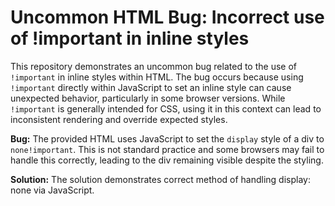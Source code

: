 # Uncommon HTML Bug: Incorrect use of !important in inline styles

This repository demonstrates an uncommon bug related to the use of `!important` in inline styles within HTML.  The bug occurs because using `!important` directly within JavaScript to set an inline style can cause unexpected behavior, particularly in some browser versions. While `!important` is generally intended for CSS, using it in this context can lead to inconsistent rendering and override expected styles.

**Bug:** The provided HTML uses JavaScript to set the `display` style of a div to `none!important`. This is not standard practice and some browsers may fail to handle this correctly, leading to the div remaining visible despite the styling.

**Solution:** The solution demonstrates correct method of handling display: none via JavaScript.